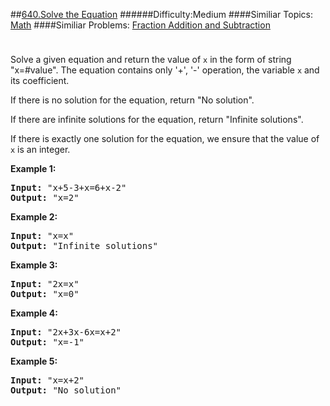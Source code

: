 ##[640.Solve the Equation](https://leetcode.com/problems/solve-the-equation/description/ "640.Solve the Equation")
######Difficulty:Medium
####Similiar Topics:
  [Math](https://leetcode.com//tag/math)
####Similiar Problems:
  [Fraction Addition and Subtraction](https://leetcode.com//problems/fraction-addition-and-subtraction)
<div class="question-description__3U1T" style="padding-top: 10px;"><div><p>
Solve a given equation and return the value of <code>x</code> in the form of string "x=#value". The equation contains only '+', '-' operation, the variable <code>x</code> and its coefficient.
</p>

<p>
If there is no solution for the equation, return "No solution".
</p>
<p>
If there are infinite solutions for the equation, return "Infinite solutions".
</p>
<p>
If there is exactly one solution for the equation, we ensure that the value of <code>x</code> is an integer.
</p>

<p><b>Example 1:</b><br/>
</p><pre><b>Input:</b> "x+5-3+x=6+x-2"
<b>Output:</b> "x=2"
</pre>
<p/>

<p><b>Example 2:</b><br/>
</p><pre><b>Input:</b> "x=x"
<b>Output:</b> "Infinite solutions"
</pre>
<p/>

<p><b>Example 3:</b><br/>
</p><pre><b>Input:</b> "2x=x"
<b>Output:</b> "x=0"
</pre>
<p/>

<p><b>Example 4:</b><br/>
</p><pre><b>Input:</b> "2x+3x-6x=x+2"
<b>Output:</b> "x=-1"
</pre>
<p/>

<p><b>Example 5:</b><br/>
</p><pre><b>Input:</b> "x=x+2"
<b>Output:</b> "No solution"
</pre>
<p/></div></div><div> </div><div> </div><div> </div><div> </div><div> </div><div> </div><div> </div><div> </div><div> </div><div> </div><div> </div><div> </div><div> </div><div> </div><div> </div><div> </div><div> </div><div> </div><div> </div><div> </div><div> </div><div> </div><div> </div><div> </div><div> </div><div> </div><div> </div><div> </div><div> </div><div> </div><div> </div><div> </div><div> </div><div> </div><div> </div><div> </div><div> </div><div> </div><div> </div><div> </div><div> </div><div> </div><div> </div><div> </div><div> </div><div> </div><div> </div><div> </div><div> </div><div> </div><div> </div><div> </div><div> </div><div> </div><div> </div><div> </div><div> </div><div> </div><div> </div><div> </div><div> </div><div> </div><div> </div><div> </div><div> </div><div> </div><div> </div><div> </div><div> </div><div> </div><div> </div><div> </div><div> </div><div> </div><div> </div><div> </div><div> </div><div> </div><div> </div><div> </div><div> </div><div> </div><div> </div><div> </div><div> </div><div> </div><div> </div><div> </div><div> </div><div> </div><div> </div><div> </div><div> </div><div> </div><div> </div><div> </div><div> </div><div> </div><div> </div><div> </div><div> </div><div> </div><div> </div><div> </div><div> </div><div> </div><div> </div><div> </div><div> </div><div> </div><div> </div><div> </div>